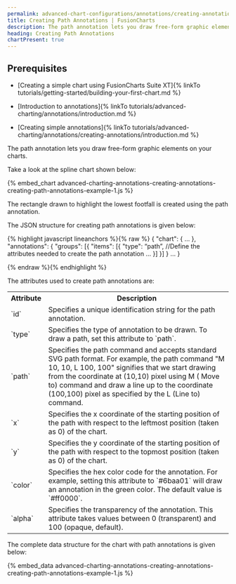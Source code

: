 ```yaml
---
permalink: advanced-chart-configurations/annotations/creating-annotations/creating-path-annotations.html
title: Creating Path Annotations | FusionCharts
description: The path annotation lets you draw free-form graphic elements on your charts.
heading: Creating Path Annotations
chartPresent: true
---
```


## Prerequisites

* [Creating a simple chart using FusionCharts Suite XT]{% linkTo tutorials/getting-started/building-your-first-chart.md %}

* [Introduction to annotations]{% linkTo tutorials/advanced-charting/annotations/introduction.md %}

* [Creating simple annotations]{% linkTo tutorials/advanced-charting/annotations/creating-annotations/introduction.md %}

The path annotation lets you draw free-form graphic elements on your charts.

Take a look at the spline chart shown below:

{% embed_chart advanced-charting-annotations-creating-annotations-creating-path-annotations-example-1.js %}

The rectangle drawn to highlight the lowest footfall is created using the path annotation.

The JSON structure for creating path annotations is given below:

{% highlight javascript lineanchors %}{% raw %}
{
    "chart": {
        …
    },
    "annotations": {
        "groups": [{
            "items": [{
                "type": “path”,
                //Define the attributes needed to create the path annotation
                …
            }]
        }]
    }
    …
}

{% endraw %}{% endhighlight %}

The attributes used to create path annotations are:

<table>
  <tr>
    <th>Attribute</th>
    <th>Description</th>
  </tr>
  <tr>
    <td>`id`</td>
    <td>Specifies a unique identification string for the path annotation. </td>
  </tr>
  <tr>
    <td>`type`</td>
    <td>Specifies the type of annotation to be drawn. To draw a path, set this attribute to `path`.</td>
  </tr>
  <tr>
    <td>`path`</td>
    <td>Specifies the path command and accepts standard SVG  path format. For example, the path command "M 10, 10, L 100, 100"  signifies that we start drawing from the coordinate at (10,10) pixel using M ( Move to) command and draw a line up to the coordinate (100,100) pixel as specified by the L (Line to) command. </td>
  </tr>
  <tr>
    <td>`x`</td>
    <td>Specifies the x coordinate of the starting position of the path with respect to the leftmost position (taken as 0) of the chart. </td>
  </tr>
  <tr>
    <td>`y`</td>
    <td>Specifies the y coordinate of the starting position of the path with respect to the topmost position (taken as 0) of the chart. </td>
  </tr>
  <tr>
    <td>`color`</td>
    <td>Specifies the hex color code for the annotation. For example, setting this attribute to `#6baa01` will draw an annotation in the green color.
The default value is `#ff0000`.</td>
  </tr>
  <tr>
    <td>`alpha`</td>
    <td>Specifies the transparency of the annotation. This attribute takes values between 0 (transparent) and 100 (opaque, default). </td>
  </tr>
</table>


The complete data structure for the chart with path annotations is given below:

{% embed_data advanced-charting-annotations-creating-annotations-creating-path-annotations-example-1.js %}
